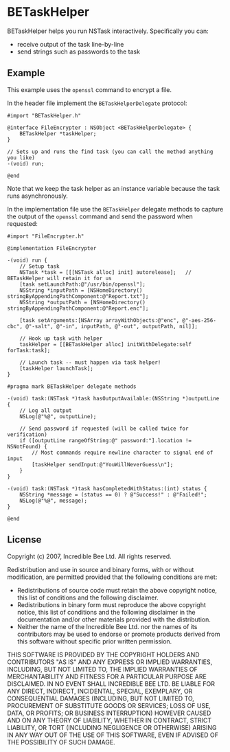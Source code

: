 # BETaskHelper

BETaskHelper helps you run NSTask interactively. Specifically you can:

- receive output of the task line-by-line
- send strings such as passwords to the task 

## Example

This example uses the `openssl` command to encrypt a file.

In the header file implement the `BETaskHelperDelegate` protocol:

	#import "BETaskHelper.h"
	
	@interface FileEncrypter : NSObject <BETaskHelperDelegate> {
		BETaskHelper *taskHelper;
	}
	
	// Sets up and runs the find task (you can call the method anything you like)
	-(void) run;
	
	@end

Note that we keep the task helper as an instance variable because the task runs asynchronously.

In the implementation file use the `BETaskHelper` delegate methods to capture the output of the `openssl` command and send the password when requested:

	#import "FileEncrypter.h"
	
	@implementation FileEncrypter
	
	-(void) run {
		// Setup task
		NSTask *task = [[[NSTask alloc] init] autorelease];   // BETaskHelper will retain it for us
		[task setLaunchPath:@"/usr/bin/openssl"];
		NSString *inputPath = [NSHomeDirectory() stringByAppendingPathComponent:@"Report.txt"];
		NSString *outputPath = [NSHomeDirectory() stringByAppendingPathComponent:@"Report.enc"];
		
		[task setArguments:[NSArray arrayWithObjects:@"enc", @"-aes-256-cbc", @"-salt", @"-in", inputPath, @"-out", outputPath, nil]];
		
		// Hook up task with helper
		taskHelper = [[BETaskHelper alloc] initWithDelegate:self forTask:task];
		
		// Launch task -- must happen via task helper!
		[taskHelper launchTask];
	}
	
	#pragma mark BETaskHelper delegate methods
	
	-(void) task:(NSTask *)task hasOutputAvailable:(NSString *)outputLine {
		// Log all output
		NSLog(@"%@", outputLine);
	
		// Send password if requested (will be called twice for verification)
		if ([outputLine rangeOfString:@" password:"].location != NSNotFound) {
			// Most commands require newline character to signal end of input
			[taskHelper sendInput:@"YouWillNeverGuess\n"];
		}
	}
	
	-(void) task:(NSTask *)task hasCompletedWithStatus:(int) status {
		NSString *message = (status == 0) ? @"Success!" : @"Failed!";
		NSLog(@"%@", message);
	}

	@end

## License

Copyright (c) 2007, Incredible Bee Ltd. All rights reserved.

Redistribution and use in source and binary forms, with or without modification, are permitted provided that the following conditions are met:

- Redistributions of source code must retain the above copyright notice, this list of conditions and the following disclaimer.
- Redistributions in binary form must reproduce the above copyright notice, this list of conditions and the following disclaimer in the documentation and/or other materials provided with the distribution.
- Neither the name of the Incredible Bee Ltd. nor the names of its contributors may be used to endorse or promote products derived from this software without specific prior written permission.

THIS SOFTWARE IS PROVIDED BY THE COPYRIGHT HOLDERS AND CONTRIBUTORS "AS IS" AND ANY EXPRESS OR IMPLIED WARRANTIES, INCLUDING, BUT NOT LIMITED TO, THE IMPLIED WARRANTIES OF MERCHANTABILITY AND FITNESS FOR A PARTICULAR PURPOSE ARE DISCLAIMED. IN NO EVENT SHALL INCREDIBLE BEE LTD. BE LIABLE FOR ANY DIRECT, INDIRECT, INCIDENTAL, SPECIAL, EXEMPLARY, OR CONSEQUENTIAL DAMAGES (INCLUDING, BUT NOT LIMITED TO, PROCUREMENT OF SUBSTITUTE GOODS OR SERVICES; LOSS OF USE, DATA, OR PROFITS; OR BUSINESS INTERRUPTION) HOWEVER CAUSED AND ON ANY THEORY OF LIABILITY, WHETHER IN CONTRACT, STRICT LIABILITY, OR TORT (INCLUDING NEGLIGENCE OR OTHERWISE) ARISING IN ANY WAY OUT OF THE USE OF THIS SOFTWARE, EVEN IF ADVISED OF THE POSSIBILITY OF SUCH DAMAGE.